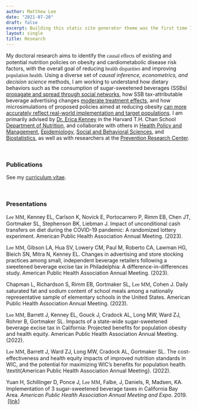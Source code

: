 ```yaml
---
author: Matthew Lee
date: "2021-07-20"
draft: false
excerpt: Building this static site generator theme was the first time I used an Atomic (or Functional) CSS system like Tachyons. It’s a design system that provides very small (which means fast) CSS modules that you can use in your HTML.
layout: single
title: Research
---
```


My doctoral research aims to identify the <span style="font-family:Metropolis-SB">causal effects</span> of existing and potential nutrition policies on obesity and cardiometabolic disease risk factors, with the overall goal of reducing <span style="font-family:Metropolis-SB">health disparities</span> and improving <span style="font-family:Metropolis-SB">population health</span>. Using a diverse set of *causal inference, econometrics, and decision science* methods, I am working to understand how dietary behaviors such as the consumption of sugar-sweetened beverages (SSBs) <u>propagate and spread through social networks</u>, how SSB tax-attributable beverage advertising changes <u>moderate treatment effects</u>, and how microsimulations of proposed policies aimed at reducing obesity <u>can more accurately reflect real-world implementation and target populations</u>. I am primarily advised by [Dr. Erica Kenney](https://www.hsph.harvard.edu/erica-kenney/) in the Harvard T.H. Chan School [Department of Nutrition](https://www.hsph.harvard.edu/nutrition/), and collaborate with others in [Health Policy and Management](https://www.hsph.harvard.edu/health-policy-and-management/), [Epidemiology](https://www.hsph.harvard.edu/epidemiology/), [Social and Behavioral Sciences](https://www.hsph.harvard.edu/social-and-behavioral-sciences/), and [Biostatistics](https://www.hsph.harvard.edu/biostatistics/), as well as with researchers at the [Prevention Research Center](https://www.hsph.harvard.edu/prc/). 

<br>

### Publications


See my [curriculum vitae](https://docs.google.com/viewer?url=https://raw.github.com/leem26/CV/main/Resume.pdf).
 

<br>


### Presentations

<span style="font-family:Metropolis-SB">Lee MM</span>, Kenney EL, Carlson K, Novick E, Portocarrero P, Rimm EB, Chen JT, Gortmaker SL, Stephenson BK, Liebman J. Impact of unconditional cash transfers on diet during the COVID-19 pandemic: A randomized lottery experiment. American Public Health Association Annual Meeting. (2023).

<span style="font-family:Metropolis-SB">Lee MM</span>, Gibson LA, Hua SV, Lowery CM, Paul M, Roberto CA, Lawman HG, Bleich SN, Mitra N, Kenney EL. Changes in advertising and store stocking practices among small, independent beverage retailers following a sweetened beverage excise tax in Philadelphia: A difference-in-differences study. American Public Health Association Annual Meeting. (2023).

Chapman L, Richardson S, Rimm EB, Gortmaker SL, <span style="font-family:Metropolis-SB">Lee MM</span>, Cohen J. Daily saturated fat and sodium content of school meals among a nationally representative sample of elementary schools in the United States. American Public Health Association Annual Meeting. (2023).

<span style="font-family:Metropolis-SB">Lee MM</span>, Barrett J, Kenney EL, Gouck J, Cradock AL, Long MW, Ward ZJ, Rohrer B, Gortmaker SL. Impacts of a state-wide sugar-sweetened beverage excise tax in California: Projected benefits for population obesity and health equity. American Public Health Association Annual Meeting. (2022).

<span style="font-family:Metropolis-SB">Lee MM</span>, Barrett J, Ward ZJ, Long MW, Cradock AL, Gortmaker SL. The cost-effectiveness and health equity impacts of improved nutrition standards in WIC, and the potential for maximizing WIC’s benefits for population health. \textit{American Public Health Association Annual Meeting}. (2022).

Yuan H, Schillinger D, Ponce J, <span style="font-family:Metropolis-SB">Lee MM</span>, Falbe, J, Daniels, R, Madsen, KA. Implementation of 3 sugar-sweetened beverage taxes in California Bay Area. *American Public Health Association Annual Meeting and Expo*. 2019. &nbsp;[[link]](https://apha.confex.com/apha/2019/meetingapi.cgi/Paper/436505?filename=2019_Abstract436505.html&template=Word)





<br><br><br>






